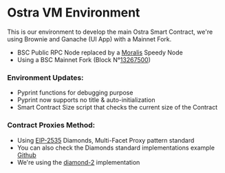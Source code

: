 # Ostra VM Environment

This is our environment to develop the main Ostra Smart Contract,
we're using Brownie and Ganache (UI App) with a Mainnet Fork.

- BSC Public RPC Node replaced by a [Moralis](https://moralis.io/) Speedy Node
- Using a BSC Mainnet Fork (Block N°[13267500](https://explorer.bitquery.io/bsc/block/13267500))

### Environment Updates:
- Pyprint functions for debugging purpose
- Pyprint now supports no title & auto-initialization
- Smart Contract Size script that checks the current size of the Contract

### Contract Proxies Method:
- Using [EIP-2535](https://eips.ethereum.org/EIPS/eip-2535) Diamonds, Multi-Facet Proxy pattern standard
- You can also check the Diamonds standard implementations example [Github](https://github.com/mudgen/diamond)
- We're using the [diamond-2](https://github.com/mudgen/diamond-2-hardhat) implementation
